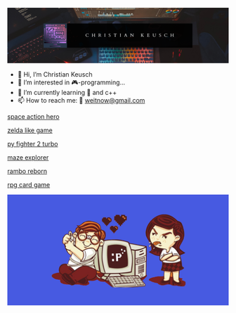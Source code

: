 ![wallpaper](https://github.com/weitnow/weitnow/blob/main/header.png)


- 👋 Hi, I’m Christian Keusch
- 👀 I’m interested in 🎮-programming...
- 🌱 I’m currently learning 🐍 and c++
- 📫 How to reach me: 📧 weitnow@gmail.com

[space action hero](https://github.com/weitnow/weitnow/blob/main/games/spaceactionhero/README.md)

[zelda like game](https://github.com/weitnow/cpp_raylib_zeldalike#readme)

[py fighter 2 turbo](https://github.com/weitnow/pygame_fighter#readme)

[maze explorer](https://github.com/weitnow/html5gameEngine#readme)

[rambo reborn](https://github.com/weitnow/pygame_shooter#readme)

[rpg card game](https://github.com/weitnow/phaser-cardgame#readme)

![wallpaper](https://github.com/weitnow/weitnow/blob/main/wallpaper.png)



